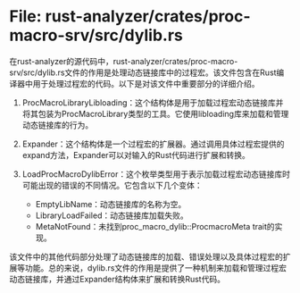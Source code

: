 # File: rust-analyzer/crates/proc-macro-srv/src/dylib.rs

在rust-analyzer的源代码中，rust-analyzer/crates/proc-macro-srv/src/dylib.rs文件的作用是处理动态链接库中的过程宏。该文件包含在Rust编译器中用于处理过程宏的代码。以下是对该文件中重要部分的详细介绍。

1. ProcMacroLibraryLibloading：这个结构体是用于加载过程宏动态链接库并将其包装为ProcMacroLibrary类型的工具。它使用libloading库来加载和管理动态链接库的行为。

2. Expander：这个结构体是一个过程宏的扩展器。通过调用具体过程宏提供的expand方法，Expander可以对输入的Rust代码进行扩展和转换。

3. LoadProcMacroDylibError：这个枚举类型用于表示加载过程宏动态链接库时可能出现的错误的不同情况。它包含以下几个变体：

   - EmptyLibName：动态链接库的名称为空。
   - LibraryLoadFailed：动态链接库加载失败。
   - MetaNotFound：未找到proc_macro_dylib::ProcmacroMeta trait的实现。

该文件中的其他代码部分处理了动态链接库的加载、错误处理以及具体过程宏的扩展等功能。总的来说，dylib.rs文件的作用是提供了一种机制来加载和管理过程宏动态链接库，并通过Expander结构体来扩展和转换Rust代码。

